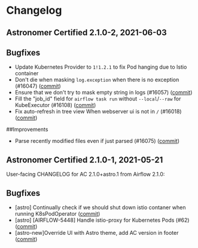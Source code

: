 # Changelog

Astronomer Certified 2.1.0-2, 2021-06-03
----------------------------------------

## Bugfixes

- Update Kubernetes Provider to `1!1.2.1` to fix Pod hanging due to Istio container
- Don't die when masking `log.exception` when there is no exception (#16047) ([commit](https://github.com/astronomer/airflow/commit/e24040de6))
- Ensure that we don't try to mask empty string in logs (#16057) ([commit](https://github.com/astronomer/airflow/commit/d20eaa86c))
- Fill the "job_id" field for `airflow task run` without `--local`/`--raw` for KubeExecutor (#16108) ([commit](https://github.com/astronomer/airflow/commit/55fc6f6d8))
- Fix auto-refresh in tree view When webserver ui is not in ``/`` (#16018) ([commit](https://github.com/astronomer/airflow/commit/0c1d91917))

##Improvements

- Parse recently modified files even if just parsed (#16075) ([commit](https://github.com/astronomer/airflow/commit/19b3f1bd8))

Astronomer Certified 2.1.0-1, 2021-05-21
----------------------------------------
User-facing CHANGELOG for AC 2.1.0+astro.1 from Airflow 2.1.0:

## Bugfixes

- [astro] Continually check if we should shut down istio contaner when running K8sPodOperator ([commit](https://github.com/astronomer/airflow/commit/40a852bda))
- [astro] [AIRFLOW-5448] Handle istio-proxy for Kubernetes Pods (#62) ([commit](https://github.com/astronomer/airflow/commit/47528ff07))
- [astro-new]Override UI with Astro theme, add AC version in footer ([commit](https://github.com/astronomer/airflow/commit/3d3e35e7d))
